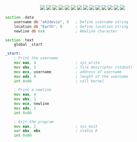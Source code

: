 
<div align="center">
<img src="https://img.shields.io/badge/c++-%2300599C.svg?style=for-the-badge&logo=c%2B%2B&logoColor=white">
<img src="https://img.shields.io/badge/c-%2300599C.svg?style=for-the-badge&logo=c&logoColor=white">
<img src="https://img.shields.io/badge/Arduino-00979D?style=for-the-badge&logo=Arduino&logoColor=white">
<img src="https://img.shields.io/badge/Raspberry%20Pi-A22846?style=for-the-badge&logo=Raspberry%20Pi&logoColor=white">
<img src="https://img.shields.io/badge/Embedded%20Systems-blue?style=for-the-badge">
<img src="https://img.shields.io/badge/python-3670A0?style=for-the-badge&logo=python&logoColor=ffdd54">
<img src="https://img.shields.io/badge/assembly%20script-%23000000.svg?style=for-the-badge&logo=assemblyscript&logoColor=white">
<img src="https://img.shields.io/badge/ros-%230A0FF9.svg?style=for-the-badge&logo=ros&logoColor=white">
<img src="https://img.shields.io/badge/Node--RED-%238F0000.svg?style=for-the-badge&logo=node-red&logoColor=white">
<img src="https://img.shields.io/badge/sqlite-%2307405e.svg?style=for-the-badge&logo=sqlite&logoColor=white">
<img src="https://img.shields.io/badge/Matplotlib-%23ffffff.svg?style=for-the-badge&logo=Matplotlib&logoColor=black">
<img src="https://img.shields.io/badge/pandas-%23150458.svg?style=for-the-badge&logo=pandas&logoColor=white">
<img src="https://img.shields.io/badge/numpy-%23013243.svg?style=for-the-badge&logo=numpy&logoColor=white">
<img src="https://img.shields.io/badge/JWT-black?style=for-the-badge&logo=JSON%20web%20tokens">
  
</div>
</p>

```asm
section .data
    username db "ah2devio", 0   ; Define username string
    location db "Earth", 0      ; Define location string
    newline db 0xA              ; Newline character

section .text
    global _start

_start:
    ; Print the username
    mov eax, 4                  ; sys_write
    mov ebx, 1                  ; file descriptor (stdout)
    mov ecx, username           ; address of username
    mov edx, 8                  ; length of the username
    int 0x80                    ; call kernel

    ; Print a newline
    mov eax, 4
    mov ebx, 1
    mov ecx, newline
    mov edx, 1
    int 0x80

    ; Exit the program
    mov eax, 1                  ; sys_exit
    xor ebx, ebx                ; status 0
    int 0x80

```

